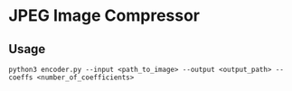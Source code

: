 # JPEG Image Compressor

## Usage

```
python3 encoder.py --input <path_to_image> --output <output_path> --coeffs <number_of_coefficients>
```
